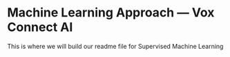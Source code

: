 # Machine Learning Approach — Vox Connect AI 

This is where we will build our readme file for Supervised Machine Learning
